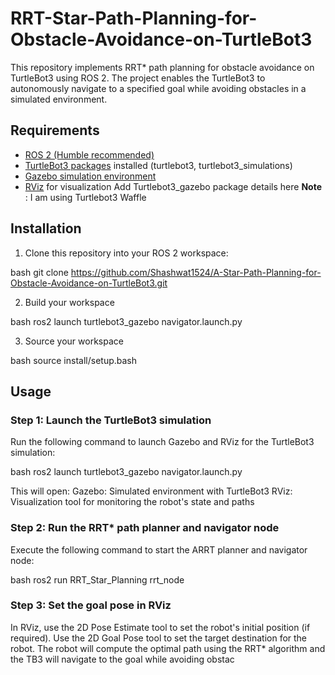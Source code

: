 # RRT-Star-Path-Planning-for-Obstacle-Avoidance-on-TurtleBot3
This repository implements RRT* path planning for obstacle avoidance on TurtleBot3 using ROS 2. The project enables the TurtleBot3 to autonomously navigate to a specified goal while avoiding obstacles in a simulated environment.

## Requirements

- [ROS 2 (Humble recommended)](https://docs.ros.org/en/humble/Installation.html)
- [TurtleBot3 packages]([https://emanual.robotis.com/docs/en/platform/turtlebot3/quick-start/](https://emanual.robotis.com/docs/en/platform/turtlebot3/simulation/)) installed (turtlebot3, turtlebot3_simulations)
- [Gazebo simulation environment](https://gazebosim.org/)
- [RViz](https://docs.ros.org/en/rolling/Tutorials/Using-RViz-with-SLAM.html) for visualization Add Turtlebot3_gazebo package details here
**Note** : I am using Turtlebot3 Waffle
## Installation

1. Clone this repository into your ROS 2 workspace:
   
bash
   git clone https://github.com/Shashwat1524/A-Star-Path-Planning-for-Obstacle-Avoidance-on-TurtleBot3.git


2. Build your workspace

   
bash
   ros2 launch turtlebot3_gazebo navigator.launch.py

   
3. Source  your workspace
   
bash
   source install/setup.bash


## Usage
### Step 1: Launch the TurtleBot3 simulation
Run the following command to launch Gazebo and RViz for the TurtleBot3 simulation:

bash
ros2 launch turtlebot3_gazebo navigator.launch.py


This will open:
Gazebo: Simulated environment with TurtleBot3
RViz: Visualization tool for monitoring the robot's state and paths

### Step 2: Run the RRT* path planner and navigator node
Execute the following command to start the ARRT planner and navigator node:

bash
ros2 run RRT_Star_Planning rrt_node


### Step 3: Set the goal pose in RViz
In RViz, use the 2D Pose Estimate tool to set the robot's initial position (if required).
Use the 2D Goal Pose tool to set the target destination for the robot.
The robot will compute the optimal path using the RRT* algorithm and the TB3 will navigate to the goal while avoiding obstac
